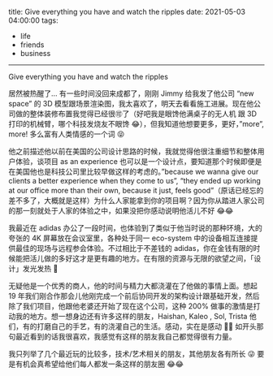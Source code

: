 title: Give everything you have and watch the ripples
date: 2021-05-03 04:00:00
tags:
- life
- friends
- business
---

Give everything you have and watch the ripples

居然被热醒了… 有一些时间没回来成都了，刚刚 Jimmy 给我发了他公司 “new space” 的 3D 模型跟场景渲染图，我太喜欢了，明天去看看施工进展。现在他公司做的整体装修布置我觉得已经很🉑了（好吧我是眼馋他满桌子的无人机 跟 3D 打印的机械臂，哪个科技发烧友不眼馋 😂），但我知道他想要更多，更好，”more”, more! 多么富有人类情感的一个词 😝

他之前描述他以前在美国的公司设计思路的时候，我就觉得他很注重细节和整体用户体验，谈项目 as an experience 也可以是一个设计点，要知道那个时候即便是在美国他也是科技公司里比较早做这样的考虑的。”because we wanna give our clients a better experience when they come to us”, “they ended up working at our office more than their own, because it just, feels good”（原话已经忘的差不多了，大概就是这样）为什么人家能拿到你的项目啊？因为你从踏进人家公司的那一刻就处于人家的体验之中，如果没把你感动说明他活儿不好 😂😂 

我最近在 adidas 办公了一段时间，也体验到了类似于他当时说的那种环境，大的夸张的 4K 屏幕放在会议室里，各种处于同一 eco-system 中的设备相互连接提供最佳的现场与远程参会体验。不过相比于不差钱的 adidas，你在金钱有限的时候能把活儿做的多好这才是更有趣的地方。在有限的资源与无限的欲望之间，「设计」发光发热 🤹

无疑他是一个优秀的商人，他的时间与精力大都浇灌在了他做的事情上面。想起 19 年我们刚合作那会儿他刚完成一个前后协同开发的架构设计跟基础开发，然后除了我们项目，他跟他老婆还开始了现在这个公司，这种 200% 做事的激情是打动我的地方。想一想身边还有许多这样的朋友，Haishan, Kaleo , Sol, Trista 他们，有的打磨自己的手艺，有的浇灌自己的生活。感动，实在是感动 🥳🥳 如开头那句最近看到的话我很喜欢，我感觉有这样的朋友我自己都觉得很有力量。

我只列举了几个最近玩的比较多，技术/艺术相关的朋友，其他朋友各有所长 😜 要是有机会真希望给他们每人都发一条这样的朋友圈 😂😂
